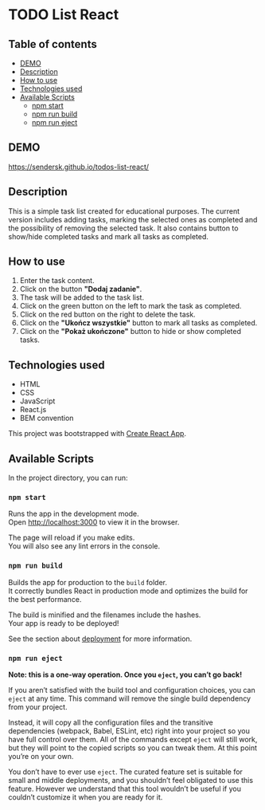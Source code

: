 # TODO List React

## Table of contents

- [DEMO](#demo)
- [Description](#description)
- [How to use](#how-to-use) 
- [Technologies used](#technologies-used)
- [Available Scripts](#available-scripts)
    - [npm start](#npm-start)
    - [npm run build](#npm-run-build)
    - [npm run eject](#npm-run-eject)

## DEMO

 https://sendersk.github.io/todos-list-react/

## Description

This is a simple task list created for educational purposes. The current version includes adding tasks, marking the selected ones as completed and the possibility of removing the selected task. It also contains button to show/hide completed tasks and mark all tasks as completed.

## How to use

1. Enter the task content.
2. Click on the button **"Dodaj zadanie"**.
3. The task will be added to the task list.
4. Click on the green button on the left to mark the task as completed.
5. Click on the red button on the right to delete the task. 
6. Click on the **"Ukończ wszystkie"** button to mark all tasks as completed.
7. Click on the **"Pokaż ukończone"** button to hide or show completed tasks.

## Technologies used 

- HTML
- CSS
- JavaScript
- React.js
- BEM convention

This project was bootstrapped with [Create React App](https://github.com/facebook/create-react-app).

## Available Scripts

In the project directory, you can run:

### `npm start`

Runs the app in the development mode.<br />
Open [http://localhost:3000](http://localhost:3000) to view it in the browser.

The page will reload if you make edits.<br />
You will also see any lint errors in the console.

### `npm run build`

Builds the app for production to the `build` folder.<br />
It correctly bundles React in production mode and optimizes the build for the best performance.

The build is minified and the filenames include the hashes.<br />
Your app is ready to be deployed!

See the section about [deployment](https://facebook.github.io/create-react-app/docs/deployment) for more information.

### `npm run eject`

**Note: this is a one-way operation. Once you `eject`, you can’t go back!**

If you aren’t satisfied with the build tool and configuration choices, you can `eject` at any time. This command will remove the single build dependency from your project.

Instead, it will copy all the configuration files and the transitive dependencies (webpack, Babel, ESLint, etc) right into your project so you have full control over them. All of the commands except `eject` will still work, but they will point to the copied scripts so you can tweak them. At this point you’re on your own.

You don’t have to ever use `eject`. The curated feature set is suitable for small and middle deployments, and you shouldn’t feel obligated to use this feature. However we understand that this tool wouldn’t be useful if you couldn’t customize it when you are ready for it.